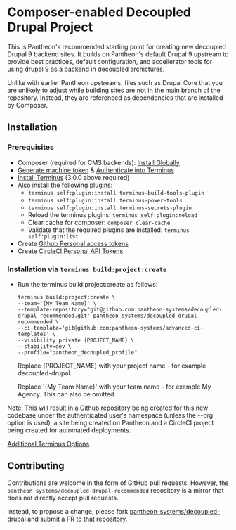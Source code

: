 # Composer-enabled Decoupled Drupal Project

This is Pantheon's recommended starting point for creating new decoupled Drupal 9 backend sites. It builds on Pantheon's default Drupal 9 upstream to provide best practices, default configuration, and accellerator tools for using drupal 9 as a backend in decoupled archictures. 

Unlike with earlier Pantheon upstreams, files such as Drupal Core that you are
unlikely to adjust while building sites are not in the main branch of the 
repository. Instead, they are referenced as dependencies that are installed by
Composer.

## Installation

### Prerequisites
- Composer (required for CMS backends): [Install Globally](https://getcomposer.org/download/)
- [Generate machine token](https://pantheon.io/docs/machine-tokens#create-a-machine-token) & [Authenticate into Terminus](https://pantheon.io/docs/machine-tokens#authenticate-into-terminus)
- [Install Terminus](https://pantheon.io/docs/terminus/install) (3.0.0 above required)
- Also install the following plugins:
  - `terminus self:plugin:install terminus-build-tools-plugin`
  - `terminus self:plugin:install terminus-power-tools`
  - `terminus self:plugin:install terminus-secrets-plugin`
  - Reload the terminus plugins: `terminus self:plugin:reload`
  - Clear cache for composer: `composer clear-cache`
  - Validate that the required plugins are installed: `terminus self:plugin:list`
- Create [Github Personal access tokens](https://github.com/settings/tokens)
- Create [CircleCI Personal API Tokens](https://app.circleci.com/settings/user/tokens)

### Installation via `terminus build:project:create`

- Run the terminus build:project:create as follows:
    ```
    terminus build:project:create \
    --team='{My Team Name}' \
    --template-repository="git@github.com:pantheon-systems/decoupled-drupal-recommended.git" pantheon-systems/decoupled-drupal-recommended \
    --ci-template='git@github.com:pantheon-systems/advanced-ci-templates' \
    --visibility private {PROJECT_NAME} \
    --stability=dev \
    --profile="pantheon_decoupled_profile"
    ```
    Replace {PROJECT_NAME} with your project name - for example decoupled-drupal.

    Replace '{My Team Name}' with your team name - for example My Agency. This can also be omitted.

Note: This will result in a Github repository being created for this new codebase under the authenticated user's namespace (unless the --org option is used), a site being created on Pantheon and a CircleCI project being created for automated deployments.

[Additional Terminus Options](https://github.com/pantheon-systems/decoupled-kit-js/blob/canary/web/docs/Backend%20Starters/Decoupled%20Drupal/creating-new-project.md#additional-options)

## Contributing

Contributions are welcome in the form of GitHub pull requests. However, the
`pantheon-systems/decoupled-drupal-recommended` repository is a mirror that does not
directly accept pull requests.

Instead, to propose a change, please fork [pantheon-systems/decoupled-drupal](https://github.com/pantheon-systems/decoupled-drupal)
and submit a PR to that repository.
